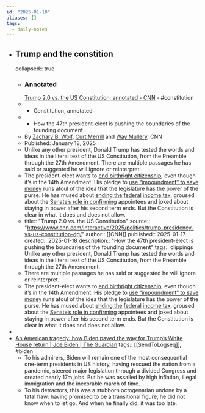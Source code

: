 ```yaml
---
id: "2025-01-18"
aliases: []
tags:
  - daily-notes
---
```


- ## Trump and the constition
  collapsed:: true
	- ### Annotated 
	  [Trump 2.0 vs. the US Constitution, annotated - CNN](https://www.cnn.com/interactive/2025/politics/trump-presidency-vs-us-constitution-dg/) - #constitution
	- - Constitution, annotated
	- - How the 47th president-elect is pushing the boundaries of the founding document
	- By [Zachary B. Wolf](https://www.cnn.com/profiles/z-byron-wolf "Zachary B. Wolf"), [Curt Merrill](https://www.cnn.com/profiles/curt-merrill "Curt Merrill") and [Way Mullery](https://www.cnn.com/profiles/way-mullery "Way Mullery"), CNN
	- Published: January 18, 2025
	- Unlike any other president, Donald Trump has tested the words and ideas in the literal text of the US Constitution, from the Preamble through the 27th Amendment. There are multiple passages he has said or suggested he will ignore or reinterpret.
	- The president-elect wants to [end birthright citizenship](https://www.cnn.com/2024/12/22/politics/birthright-citizenship-trumps-plan-end/index.html "end birthright citizenship"), even though it’s in the 14th Amendment. His pledge to [use “impoundment” to save money](https://www.cnn.com/2024/11/18/politics/donald-trump-impoundment-congress-what-matters/index.html "use “impoundment” to save money") runs afoul of the idea that the legislature has the power of the purse. He has mused about [ending the](https://www.cnn.com/2024/10/26/politics/trump-income-taxes-tariffs/index.html "ending the") [federal](https://www.cnn.com/2024/10/26/politics/trump-income-taxes-tariffs/index.html "federal") [income tax](https://www.cnn.com/2024/10/26/politics/trump-income-taxes-tariffs/index.html "income tax"), groused about the [Senate’s role in confirming](https://www.cnn.com/2024/11/10/politics/trump-senate-recess-appointments-gop-leader/index.html "Senate’s role in confirming") appointees and joked about staying in power after his second term ends. But the Constitution is clear in what it does and does not allow.
	- ​title:: "Trump 2.0 vs. the US Constitution"
	  source:: "https://www.cnn.com/interactive/2025/politics/trump-presidency-vs-us-constitution-dg/"
	  author:: [[CNN]]
	  published:: 2025-01-17
	  created:: 2025-01-18
	  description:: "How the 47th president-elect is pushing the boundaries of the founding document"
	  tags:: clippings
	  Unlike any other president, Donald Trump has tested the words and ideas in the literal text of the US Constitution, from the Preamble through the 27th Amendment.
	- There are multiple passages he has said or suggested he will ignore or reinterpret.
	- The president-elect wants to [end birthright citizenship](https://www.cnn.com/2024/12/22/politics/birthright-citizenship-trumps-plan-end/index.html "end birthright citizenship"), even though it’s in the 14th Amendment. His pledge to [use “impoundment” to save money](https://www.cnn.com/2024/11/18/politics/donald-trump-impoundment-congress-what-matters/index.html "use “impoundment” to save money") runs afoul of the idea that the legislature has the power of the purse. He has mused about [ending the](https://www.cnn.com/2024/10/26/politics/trump-income-taxes-tariffs/index.html "ending the") [federal](https://www.cnn.com/2024/10/26/politics/trump-income-taxes-tariffs/index.html "federal") [income tax](https://www.cnn.com/2024/10/26/politics/trump-income-taxes-tariffs/index.html "income tax"), groused about the [Senate’s role in confirming](https://www.cnn.com/2024/11/10/politics/trump-senate-recess-appointments-gop-leader/index.html "Senate’s role in confirming") appointees and joked about staying in power after his second term ends. But the Constitution is clear in what it does and does not allow.
-
- [An American tragedy: how Biden paved the way for Trump’s White House return | Joe Biden | The Guardian](https://www.theguardian.com/us-news/ng-interactive/2025/jan/18/biden-presidency-legacy-trump-election)
  tags:: [[SendToLogseq]], #biden
	- To his admirers, Biden will remain one of the most consequential one-term presidents in US history, having rescued the nation from a pandemic, steered major legislation through a divided Congress and created nearly 17m jobs. But he was assailed by high inflation, illegal immigration and the inexorable march of time.
	- To his detractors, this was a stubborn octogenarian undone by a fatal flaw: having promised to be a transitional figure, he did not know when to let go. And when he finally did, it was too late.